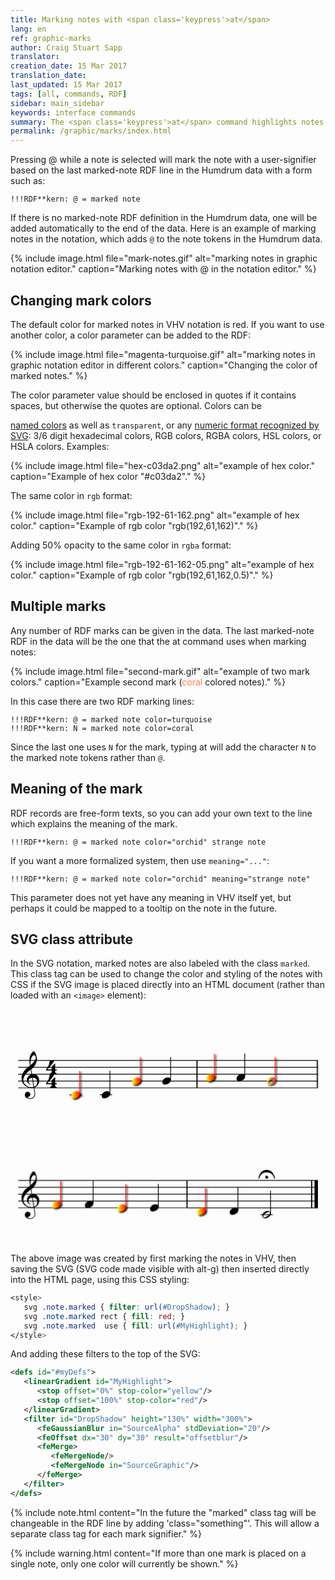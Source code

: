 ```yaml
---
title: Marking notes with <span class='keypress'>at</span>
lang: en
ref: graphic-marks
author: Craig Stuart Sapp
translator: 
creation_date: 15 Mar 2017
translation_date: 
last_updated: 15 Mar 2017
tags: [all, commands, RDF]
sidebar: main_sidebar
keywords: interface commands 
summary: The <span class='keypress'>at</span> command highlights notes in the notation editor and adds a mark signifier to the note's data token in the text editor.
permalink: /graphic/marks/index.html
---
```


Pressing <span class="keypress">@</span> while a note is selected
will mark the note with a user-signifier based on the last marked-note RDF line in the 
Humdrum data with a form such as:

```
!!!RDF**kern: @ = marked note
```

If there is no marked-note RDF definition in the Humdrum data, one will be 
added automatically to the end of the data.  Here is an example of 
marking notes in the notation, which adds `@` to the note tokens in the
Humdrum data.

{% include image.html
	file="mark-notes.gif"
	alt="marking notes in graphic notation editor."
	caption="Marking notes with <span class='keypress'>@</span> in the notation editor."
%}


## Changing mark colors ##

The default color for marked notes in VHV notation is red.  If you want
to use another color, a color parameter can be added to the RDF:

{% include image.html
	file="magenta-turquoise.gif"
	alt="marking notes in graphic notation editor in different colors."
	caption="Changing the color of marked notes."
%}

The color parameter value should be enclosed in quotes if it contains
spaces, but otherwise the quotes are optional.  Colors can be

[named colors](https://www.w3schools.com/cssref/css_colors.asp) as well as
`transparent`, or any [numeric format recognized by SVG](https://www.w3schools.com/cssref/css_colors_legal.asp): 3/6 digit hexadecimal colors, RGB colors,
RGBA colors, HSL colors, or HSLA colors.  Examples:

{% include image.html
	file="hex-c03da2.png"
	alt="example of hex color."
	caption="Example of hex color \"#c03da2\"."
%}


The same color in `rgb` format:

{% include image.html
	file="rgb-192-61-162.png"
	alt="example of hex color."
	caption="Example of rgb color \"rgb(192,61,162)\"."
%}


Adding 50% opacity to the same color in `rgba` format:

{% include image.html
	file="rgb-192-61-162-05.png"
	alt="example of hex color."
	caption="Example of rgb color \"rgb(192,61,162,0.5)\"."
%}

## Multiple marks ##

Any number of RDF marks can be given in the data.  The last marked-note RDF in
the data will be the one that the <span class="keypress">at</span> 
command uses when marking notes:

{% include image.html
	file="second-mark.gif"
	alt="example of two mark colors."
	caption="Example second mark (<span style='color:coral;'>coral</span> colored notes)."
%}

In this case there are two RDF marking lines:

```
!!!RDF**kern: @ = marked note color=turquoise
!!!RDF**kern: N = marked note color=coral
```

Since the last one uses `N` for the mark, typing
<span class="keypress">at</span> will add the character `N` to 
the marked note tokens rather than `@`.


## Meaning of the mark ##

RDF records are free-form texts, so you can add your own text to the line which explains the meaning of the mark.


```
!!!RDF**kern: @ = marked note color="orchid" strange note
```

If you want a more formalized system, then use `meaning="..."`:

```
!!!RDF**kern: @ = marked note color="orchid" meaning="strange note"
```

This parameter does not yet have any meaning in VHV itself yet, 
but perhaps it could be mapped to a tooltip on the note in the future.


## SVG class attribute ##

In the SVG notation, marked notes are also labeled with the class
`marked`.  This class tag can be used to change the color and styling
of the notes with CSS if the SVG image is placed directly into an
HTML document (rather than loaded with an `<image>` element):

<style>

svg .note.marked {
        filter: url(#DropShadow);
}

svg .note.marked rect {
        fill: red;
}

svg .note.marked  use {
        fill: url(#MyHighlight);
}

</style>

<center>
<svg width="660px" height="492px" version="1.1" xmlns="http://www.w3.org/2000/svg" xmlns:xlink="http://www.w3.org/1999/xlink" overflow="visible">
	<defs id="#myDefs">
		<linearGradient id="MyHighlight">
			<stop offset="0%" stop-color="yellow"/>
			<stop offset="100%" stop-color="red"/>
		</linearGradient>
		<filter id="DropShadow" height="130%" width="300%">
  			<feGaussianBlur in="SourceAlpha" stdDeviation="20"/>
  			<feOffset dx="30" dy="30" result="offsetblur"/>
  			<feMerge> 
    				<feMergeNode/>
    				<feMergeNode in="SourceGraphic"/>
  			</feMerge>
		</filter>
	</defs>
	<defs>
		<symbol id="E050" viewBox="0 0 1000 1000" overflow="inherit">
			<path transform="scale(1,-1)" d="M441 -245c-23 -4 -48 -6 -76 -6c-59 0 -102 7 -130 20c-88 42 -150 93 -187 154c-26 44 -43 103 -48 176c-4 60 11 123 44 189c29 57 65 106 110 148s96 85 153 127c-3 16 -8 46 -13 92c-4 43 -5 73 -5 89c0 117 16 172 69 257c34 54 64 82 89 82c21 0 43 -30 69 -92 s39 -115 41 -159c2 -120 -19 -173 -67 -256c-13 -20 -63 -90 -98 -118c-13 -9 -25 -19 -37 -29l31 -181c8 1 18 2 28 2c58 0 102 -12 133 -35c59 -43 92 -104 98 -184c11 -135 -80 -229 -180 -270c8 -57 17 -110 25 -162c5 -31 6 -58 6 -80c0 -30 -5 -53 -14 -70 c-35 -64 -88 -99 -158 -103c-42 -3 -83 6 -124 26c-50 24 -77 59 -80 105c-2 34 5 63 20 87c18 28 45 42 79 44c51 4 99 -40 103 -87c4 -56 -30 -94 -105 -115c17 -24 51 -36 102 -36c62 0 116 43 140 85c9 16 13 41 13 74c0 20 -1 42 -5 67c-8 53 -18 106 -26 159zM461 939 c-95 0 -135 -175 -135 -286c0 -24 2 -48 5 -71c50 39 92 82 127 128c43 57 63 106 60 148c-4 54 -23 82 -57 81zM406 119l54 -326c80 27 116 88 109 184c-7 99 -62 146 -163 142zM382 117c-74 -2 -132 -50 -128 -127c2 -46 43 -99 75 -115c-3 -2 -7 -5 -10 -10 c-70 33 -116 88 -123 172c-5 73 42 135 88 170c23 17 49 29 78 36l-29 170c-21 -13 -52 -37 -92 -73c-50 -44 -86 -84 -109 -119c-49 -75 -71 -140 -67 -195c5 -68 35 -127 93 -176s125 -73 203 -73c25 0 50 3 75 9c-19 111 -36 221 -54 331z" />
		</symbol>
		<symbol id="E084" viewBox="0 0 1000 1000" overflow="inherit">
			<path transform="scale(1,-1)" d="M0 -78c84 97 114 180 134 329h170c-13 -32 -82 -132 -99 -151l-84 -97c-33 -36 -59 -63 -80 -81h162v102l127 123v-225h57v-39h-57v-34c0 -43 19 -65 57 -65v-34h-244v36c48 0 60 26 60 70v27h-203v39z" />
		</symbol>
		<symbol id="E0A4" viewBox="0 0 1000 1000" overflow="inherit">
			<path transform="scale(1,-1)" d="M0 -39c0 68 73 172 200 172c66 0 114 -37 114 -95c0 -84 -106 -171 -218 -171c-64 0 -96 30 -96 94z" />
		</symbol>
		<symbol id="E0A3" viewBox="0 0 1000 1000" overflow="inherit">
			<path transform="scale(1,-1)" d="M96 -132zM200 138l41 -5c-2 0 -41 5 -41 5zM278 64c0 22 -17 39 -43 39c-12 0 -26 -3 -41 -10c-85 -43 -165 -94 -165 -156c5 -25 15 -32 49 -32c67 11 200 95 200 159zM0 -36c0 68 73 174 200 174c66 0 114 -39 114 -97c0 -84 -106 -173 -218 -173c-64 0 -96 32 -96 96z " />
		</symbol>
		<symbol id="E4C0" viewBox="0 0 1000 1000" overflow="inherit">
			<path transform="scale(1,-1)" d="M605 21zM0 0c0 3 3 17 4 21c61 306 268 299 300 299c29 0 238 7 300 -299c1 -4 1 -18 1 -21h-32c-1 1 -4 22 -5 25c-10 38 -52 202 -265 202c-208 0 -252 -159 -264 -200c-1 -4 -6 -26 -6 -27h-33zM358 52c0 -30 -25 -55 -55 -55c-29 0 -54 25 -54 55c0 29 25 54 54 54 c30 0 55 -25 55 -54z" />
		</symbol>
	</defs>
	<style type="text/css">g.page-margin{font-family:Times;} g.tempo{font-weight:bold;} g.dir, g.dynam {font-style:italic;}</style>
	<svg id="definition-scale" viewBox="0 0 8270 6160">
		<g class="page-margin" transform="translate(200, 200)">
			<g class="system" id="system-0000001397893969">
				<g class="section boundaryStart" id="section-0000000125448793" />
				<g class="measure" id="measure-L3">
					<g class="staff" id="staff-L3F1N1">
						<path d="M0 1145 L4712 1145" stroke="#000000" stroke-width="20" />
						<path d="M0 1325 L4712 1325" stroke="#000000" stroke-width="20" />
						<path d="M0 1505 L4712 1505" stroke="#000000" stroke-width="20" />
						<path d="M0 1685 L4712 1685" stroke="#000000" stroke-width="20" />
						<path d="M0 1865 L4712 1865" stroke="#000000" stroke-width="20" />
						<g class="clef" id="clef-0000001156431783">
							<use xlink:href="#E050" x="90" y="1685" height="720px" width="720px" />
						</g>
						<g class="meterSig" id="msig-0000001392121996">
							<use xlink:href="#E084" x="735" y="1325" height="720px" width="720px" />
							<use xlink:href="#E084" x="735" y="1685" height="720px" width="720px" />
						</g>
						<g class="layer" id="layer-L3F1N1">
							<g class="note marked" fill="orange" stroke="orange" id="note-L4F1">
								<path d="M1348 2045 L1672 2045" stroke="#000000" stroke-width="20" />
								<use xlink:href="#E0A4" x="1397" y="2045" height="720px" width="720px" />
								<rect x="1603" y="1415" height="608" width="20" />
							</g>
							<g class="note" id="note-L5F1">
								<path d="M2145 2045 L2469 2045" stroke="#000000" stroke-width="20" />
								<use xlink:href="#E0A4" x="2194" y="2045" height="720px" width="720px" />
								<rect x="2400" y="1415" height="608" width="20" />
							</g>
							<g class="note marked" fill="orange" stroke="orange" id="note-L6F1">
								<use xlink:href="#E0A4" x="2990" y="1685" height="720px" width="720px" />
								<rect x="3196" y="1055" height="608" width="20" />
							</g>
							<g class="note" id="note-L7F1">
								<use xlink:href="#E0A4" x="3787" y="1685" height="720px" width="720px" />
								<rect x="3993" y="1055" height="608" width="20" />
							</g>
						</g>
					</g>
					<g class="barLineAttr" id="bline-0000000279148015">
						<path d="M4697 1145 L4697 1865" stroke="#000000" stroke-width="30" />
					</g>
				</g>
				<g class="measure" id="measure-L8">
					<g class="staff" id="staff-L8F1N1">
						<path d="M4712 1145 L7871 1145" stroke="#000000" stroke-width="20" />
						<path d="M4712 1325 L7871 1325" stroke="#000000" stroke-width="20" />
						<path d="M4712 1505 L7871 1505" stroke="#000000" stroke-width="20" />
						<path d="M4712 1685 L7871 1685" stroke="#000000" stroke-width="20" />
						<path d="M4712 1865 L7871 1865" stroke="#000000" stroke-width="20" />
						<g class="layer" id="layer-L8F1N1">
							<g class="note marked" id="note-L9F1" fill="orange" stroke="orange">
								<use xlink:href="#E0A4" x="4938" y="1595" height="720px" width="720px" />
								<rect x="5144" y="965" height="608" width="20" />
							</g>
							<g class="note" id="note-L10F1">
								<use xlink:href="#E0A4" x="5734" y="1595" height="720px" width="720px" />
								<rect x="5940" y="965" height="608" width="20" />
							</g>
							<g class="note marked" id="note-L11F1" fill="orange" stroke="orange">
								<use xlink:href="#E0A3" x="6531" y="1685" height="720px" width="720px" />
								<rect x="6737" y="1055" height="608" width="20" />
							</g>
						</g>
					</g>
					<g class="barLineAttr" id="bline-0000001644616442">
						<path d="M7856 1145 L7856 1865" stroke="#000000" stroke-width="30" />
					</g>
				</g>
			</g>
			<g class="system" id="system-0000000916715061">
				<g class="measure" id="measure-L12">
					<g class="staff" id="staff-L12F1N1">
						<path d="M0 4295 L4448 4295" stroke="#000000" stroke-width="20" />
						<path d="M0 4475 L4448 4475" stroke="#000000" stroke-width="20" />
						<path d="M0 4655 L4448 4655" stroke="#000000" stroke-width="20" />
						<path d="M0 4835 L4448 4835" stroke="#000000" stroke-width="20" />
						<path d="M0 5015 L4448 5015" stroke="#000000" stroke-width="20" />
						<g class="clef" id="clef-0000001156431783">
							<use xlink:href="#E050" x="90" y="4835" height="720px" width="720px" />
						</g>
						<g class="layer" id="layer-L12F1N1">
							<g class="note marked" id="note-L13F1" fill="orange" stroke="orange">
								<use xlink:href="#E0A4" x="896" y="4925" height="720px" width="720px" />
								<rect x="1102" y="4295" height="608" width="20" />
							</g>
							<g class="note" id="note-L14F1">
								<use xlink:href="#E0A4" x="1752" y="4925" height="720px" width="720px" />
								<rect x="1958" y="4295" height="608" width="20" />
							</g>
							<g class="note marked" id="note-L15F1" fill="orange" stroke="orange">
								<use xlink:href="#E0A4" x="2608" y="5015" height="720px" width="720px" />
								<rect x="2814" y="4385" height="608" width="20" />
							</g>
							<g class="note" id="note-L16F1">
								<use xlink:href="#E0A4" x="3464" y="5015" height="720px" width="720px" />
								<rect x="3670" y="4385" height="608" width="20" />
							</g>
						</g>
					</g>
					<g class="barLineAttr" id="bline-0000000393483605">
						<path d="M4433 4295 L4433 5015" stroke="#000000" stroke-width="30" />
					</g>
				</g>
				<g class="measure" id="measure-L17">
					<g class="staff" id="staff-L17F1N1">
						<path d="M4448 4295 L7871 4295" stroke="#000000" stroke-width="20" />
						<path d="M4448 4475 L7871 4475" stroke="#000000" stroke-width="20" />
						<path d="M4448 4655 L7871 4655" stroke="#000000" stroke-width="20" />
						<path d="M4448 4835 L7871 4835" stroke="#000000" stroke-width="20" />
						<path d="M4448 5015 L7871 5015" stroke="#000000" stroke-width="20" />
						<g class="layer" id="layer-L17F1N1">
							<g class="note marked" id="note-L18F1" fill="orange" stroke="orange">
								<use xlink:href="#E0A4" x="4699" y="5105" height="720px" width="720px" />
								<rect x="4905" y="4475" height="608" width="20" />
							</g>
							<g class="note" id="note-L19F1">
								<use xlink:href="#E0A4" x="5555" y="5105" height="720px" width="720px" />
								<rect x="5761" y="4475" height="608" width="20" />
							</g>
							<g class="note" id="note-L20F1">
								<path d="M6362 5195 L6686 5195" stroke="#000000" stroke-width="20" />
								<use xlink:href="#E0A3" x="6411" y="5195" height="720px" width="720px" />
								<rect x="6617" y="4565" height="608" width="20" />
							</g>
						</g>
					</g>
					<g class="fermata" id="fermata-L20F1">
						<use xlink:href="#E4C0" x="6307" y="4248" height="720px" width="720px" />
					</g>
					<g class="barLineAttr" id="bline-0000001226619365">
						<path d="M7706 4295 L7706 5015" stroke="#000000" stroke-width="30" />
						<path d="M7826 4295 L7826 5015" stroke="#000000" stroke-width="90" />
					</g>
				</g>
				<g class="boundaryEnd section-0000000125448793" id="bdend0000000697861596" />
			</g>
		</g>
	</svg>
</svg>
</center>


The above image was created by first marking the notes in VHV, then saving the SVG (SVG code made
visible with <span class="keypress">alt-g</span>)  then inserted directly into the HTML page, using this
CSS styling:

```css
<style>
   svg .note.marked { filter: url(#DropShadow); }
   svg .note.marked rect { fill: red; }
   svg .note.marked  use { fill: url(#MyHighlight); }
</style>
```


And adding these filters to the top of the SVG:

```xml
<defs id="#myDefs">
   <linearGradient id="MyHighlight">
      <stop offset="0%" stop-color="yellow"/>
      <stop offset="100%" stop-color="red"/>
   </linearGradient>
   <filter id="DropShadow" height="130%" width="300%">
      <feGaussianBlur in="SourceAlpha" stdDeviation="20"/>
      <feOffset dx="30" dy="30" result="offsetblur"/>
      <feMerge> 
         <feMergeNode/>
         <feMergeNode in="SourceGraphic"/>
      </feMerge>
   </filter>
</defs>
```

{% include note.html
	content="In the future the \"marked\" class tag will be changeable in the RDF line by adding 'class=\"something\"'.  This will allow a separate class tag for each mark signifier."
%}



{% include warning.html
	content="If more than one mark is placed on a single note, only one color will currently be shown."
%}


